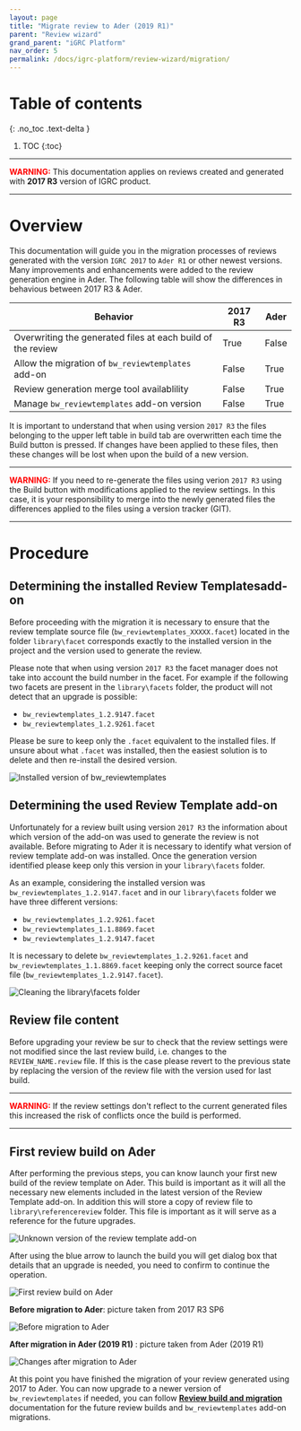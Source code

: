 ```yaml
---
layout: page
title: "Migrate review to Ader (2019 R1)"
parent: "Review wizard"
grand_parent: "iGRC Platform"
nav_order: 5
permalink: /docs/igrc-platform/review-wizard/migration/
---
```


# Table of contents
{: .no_toc .text-delta }

1. TOC
{:toc}
---

<span style="color:red">**WARNING:**</span> This documentation applies on reviews created and generated with **2017 R3** version of IGRC product.

---

# Overview

This documentation will guide you in the migration processes of reviews generated with the version `IGRC 2017` to `Ader R1` or other newest versions.
Many improvements and enhancements were added to the review generation engine in Ader.
The following table will show the differences in behavious between 2017 R3 & Ader.

|Behavior                                                    |2017 R3|Ader |
|---                                                         |---    |---  |
|Overwriting the generated files at each build of the review |True   |False|
|Allow the migration of `bw_reviewtemplates` add-on          |False  |True |
|Review generation merge tool availablility                  |False  |True |
|Manage `bw_reviewtemplates` add-on version                  |False  |True |


It is important to understand that when using version `2017 R3` the files belonging to the upper left table in build tab are overwritten each time the Build button is pressed.
If changes have been applied to these files, then these changes will be lost when upon the build of a new version.

---

<span style="color:red">**WARNING:**</span> If you need to re-generate the files using verion `2017 R3` using the Build button with modifications applied to the review settings. In this case, it is your responsibility to merge into the newly generated files the differences applied to the files using a version tracker (GIT).

---

# Procedure

## Determining the installed Review Templatesadd-on

Before proceeding with the migration it is necessary to ensure that the review template source file (`bw_reviewtemplates_XXXXX.facet`) located in the folder `library\facet` corresponds exactly to the installed version in the project and the version used to generate the review.

Please note that when using version `2017 R3` the facet manager does not take into account the build number in the facet. For example if the following two facets are present in the `library\facets` folder, the product will not detect that an upgrade is possible:

- `bw_reviewtemplates_1.2.9147.facet`
- `bw_reviewtemplates_1.2.9261.facet`

Please be sure to keep only the `.facet` equivalent to the installed files. If unsure about what `.facet` was installed, then the easiest solution is to delete and then re-install the desired version.

![Installed version of bw_reviewtemplates](igrc-platform/review-wizard/images/2017_review_migration_1.png "Installed version of bw_reviewtemplates")

## Determining the used Review Template add-on

Unfortunately for a review built using version `2017 R3` the information about which version of the add-on was used to generate the review is not available. Before migrating to Ader it is necessary to identify what version of review template add-on was installed.
Once the generation version identified please keep only this version in your `library\facets` folder.

As an example, considering the installed version was `bw_reviewtemplates_1.2.9147.facet` and in our `library\facets` folder we have three different versions: 
- `bw_reviewtemplates_1.2.9261.facet`
- `bw_reviewtemplates_1.1.8869.facet`
- `bw_reviewtemplates_1.2.9147.facet`
  
It is necessary to delete `bw_reviewtemplates_1.2.9261.facet` and `bw_reviewtemplates_1.1.8869.facet` keeping only the correct source facet file (`bw_reviewtemplates_1.2.9147.facet`).

![Cleaning the library\facets folder](igrc-platform/review-wizard/images/clean_library_facets.png "Cleaning the library\facets folder")

## Review file content

Before upgrading your review be sur to check that the review settings were not modified since the last review build, i.e. changes to the `REVIEW_NAME.review` file. If this is the case please revert to the previous state by replacing the version of the review file with the version used for last build.

---

<span style="color:red">**WARNING:**</span> If the review settings don't reflect to the current generated files this increased the risk of conflicts once the build is performed.

---

## First review build on Ader

After performing the previous steps, you can know launch your first new build of the review template on Ader. This build is important as it will all the necessary new elements included in the latest version of the Review Template add-on. In addition this will store a copy of review file to `library\referencereview` folder. This file is important as it will serve as a reference for the future upgrades.

![Unknown version of the review template add-on](igrc-platform/review-wizard/images/unknown_version.png "Unknown version of the review template add-on")

After using the blue arrow to launch the build you will get dialog box that details that an upgrade is needed, you need to confirm to continue the operation.

![First review build on Ader](igrc-platform/review-wizard/images/first_review_build_on_ader.png "First review build on Ader")

**Before migration to Ader**: picture taken from 2017 R3 SP6

![Before migration to Ader](igrc-platform/review-wizard/images/2017_before_migration_to_ader.png "Before migration to Ader")

**After migration in Ader (2019 R1)** : picture taken from Ader (2019 R1)

![Changes after migration to Ader](igrc-platform/review-wizard/images/after_migration_to_ader.png "Changes after migration to Ader")

At this point you have finished the migration of your review generated using 2017 to Ader. You can now upgrade to a newer version of `bw_reviewtemplates` if needed, you can follow **[Review build and migration](igrc-platform/review-wizard/review-wizard-4-build.md)** documentation for the future review builds and `bw_reviewtemplates` add-on migrations.
